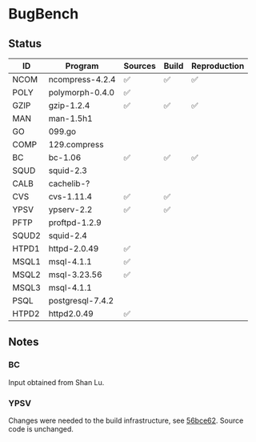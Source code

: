 # BugBench

## Status

| ID    | Program          | Sources | Build | Reproduction |
|-------|------------------|---------|-------|--------------|
| NCOM  | ncompress-4.2.4  | ✅      | ✅    | ✅           |
| POLY  | polymorph-0.4.0  | ✅      |       |              |
| GZIP  | gzip-1.2.4       | ✅      | ✅    | ✅           |
| MAN   | man-1.5h1        |         |       |              |
| GO    | 099.go           |         |       |              |
| COMP  | 129.compress     |         |       |              |
| BC    | bc-1.06          | ✅      | ✅    | ✅           |
| SQUD  | squid-2.3        |         |       |              |
| CALB  | cachelib-?       |         |       |              |
| CVS   | cvs-1.11.4       | ✅      | ✅    |              |
| YPSV  | ypserv-2.2       | ✅      | ✅    |              |
| PFTP  | proftpd-1.2.9    |         |       |              |
| SQUD2 | squid-2.4        |         |       |              |
| HTPD1 | httpd-2.0.49     | ✅      |       |              |
| MSQL1 | msql-4.1.1       | ✅      |       |              |
| MSQL2 | msql-3.23.56     | ✅      |       |              |
| MSQL3 | msql-4.1.1       |         |       |              |
| PSQL  | postgresql-7.4.2 |         |       |              |
| HTPD2 | httpd2.0.49      | ✅      |       |              |

## Notes

### BC

Input obtained from Shan Lu.

### YPSV

Changes were needed to the build infrastructure, see
[56bce62](https://github.com/nicovank/bugbench/commit/56bce62f28f60f1e3f432ec5ced58194938bee28).
Source code is unchanged.

